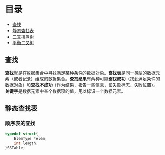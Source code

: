# 目录
- [查找](#查找)
- [静态查找表](#静态查找表)
- [二叉排序树]()
- [平衡二叉树]()
## 查找
**查找**就是在数据集合中寻找满足某种条件的数据对象。**查找表**是同一类型的数据元素（或者记录）组成的数据集合。**查找结果**有两种可能**查找成功**（找到满足条件的数据对象）和**查找不成功**（作为结果，报告一些信息，如失败标志、失败位置）。
<br>
**关键字**是数据元素中某个数据项的值，用以标识一个数据元素。
## 静态查找表
### 顺序表的查找
```c++
typedef struct{
    ElemType *elem;
    int length;
}SSTable;
```
